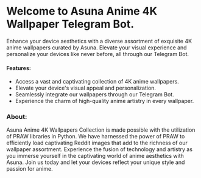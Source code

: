# Welcome to Asuna Anime 4K Wallpaper Telegram Bot.

Enhance your device aesthetics with a diverse assortment of exquisite 4K anime wallpapers curated by Asuna. Elevate your visual experience and personalize your devices like never before, all through our Telegram Bot.

#### Features:
+ Access a vast and captivating collection of 4K anime wallpapers.
+ Elevate your device's visual appeal and personalization.
+ Seamlessly integrate our wallpapers through our Telegram Bot.
+ Experience the charm of high-quality anime artistry in every wallpaper.

### About:
Asuna Anime 4K Wallpapers Collection is made possible with the utilization of PRAW libraries in Python. We have harnessed the power of PRAW to efficiently load captivating Reddit images that add to the richness of our wallpaper assortment.
Experience the fusion of technology and artistry as you immerse yourself in the captivating world of anime aesthetics with Asuna. Join us today and let your devices reflect your unique style and passion for anime.
